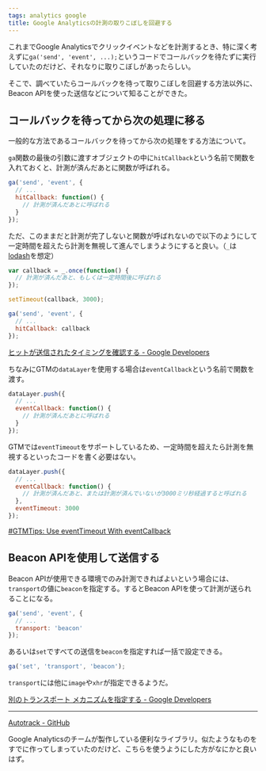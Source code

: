 ```yaml
---
tags: analytics google
title: Google Analyticsの計測の取りこぼしを回避する
---
```

これまでGoogle Analyticsでクリックイベントなどを計測するとき、特に深く考えずに`ga('send', 'event', ...);`というコードでコールバックを待たずに実行していたのだけど、それなりに取りこぼしがあったらしい。

そこで、調べていたらコールバックを待って取りこぼしを回避する方法以外に、Beacon APIを使った送信などについて知ることができた。

## コールバックを待ってから次の処理に移る

一般的な方法であるコールバックを待ってから次の処理をする方法について。

`ga`関数の最後の引数に渡すオブジェクトの中に`hitCallback`という名前で関数を入れておくと、計測が済んだあとに関数が呼ばれる。

```js
ga('send', 'event', {
  // ...
  hitCallback: function() {
    // 計測が済んだあとに呼ばれる
  }
});
```

ただ、このままだと計測が完了しないと関数が呼ばれないので以下のようにして一定時間を超えたら計測を無視して進んでしまうようにすると良い。（`_`は[lodash](https://lodash.com/)を想定）

```js
var callback = _.once(function() {
  // 計測が済んだあと、もしくは一定時間後に呼ばれる
});

setTimeout(callback, 3000);

ga('send', 'event', {
  // ...
  hitCallback: callback
});
```

[ヒットが送信されたタイミングを確認する - Google Developers](https://developers.google.com/analytics/devguides/collection/analyticsjs/sending-hits#knowing_when_the_hit_has_been_sent)

ちなみにGTMの`dataLayer`を使用する場合は`eventCallback`という名前で関数を渡す。

```js
dataLayer.push({
  // ...
  eventCallback: function() {
    // 計測が済んだあとに呼ばれる
  }
});
```

GTMでは`eventTimeout`をサポートしているため、一定時間を超えたら計測を無視するといったコードを書く必要はない。

```js
dataLayer.push({
  // ...
  eventCallback: function() {
    // 計測が済んだあと、または計測が済んでいないが3000ミリ秒経過すると呼ばれる
  },
  eventTimeout: 3000
});
```

[#GTMTips: Use eventTimeout With eventCallback](https://www.simoahava.com/gtm-tips/use-eventtimeout-eventcallback/)

## Beacon APIを使用して送信する

Beacon APIが使用できる環境でのみ計測できればよいという場合には、`transport`の値に`beacon`を指定する。するとBeacon APIを使って計測が送られることになる。

```js
ga('send', 'event', {
  // ...
  transport: 'beacon'
});
```

あるいは`set`ですべての送信を`beacon`を指定すれば一括で設定できる。

```js
ga('set', 'transport', 'beacon');
```

`transport`には他に`image`や`xhr`が指定できるようだ。

[別のトランスポート メカニズムを指定する - Google Developers](https://developers.google.com/analytics/devguides/collection/analyticsjs/sending-hits#specifying_different_transport_mechanisms)

---

[Autotrack - GitHub](https://github.com/googleanalytics/autotrack)

Google Analyticsのチームが製作している便利なライブラリ。似たようなものをすでに作ってしまっていたのだけど、こちらを使うようにした方がなにかと良いはず。
